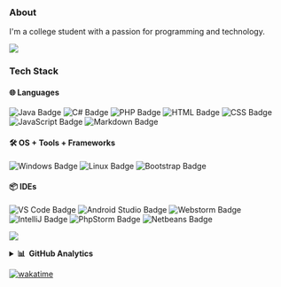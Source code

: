 ### About
I'm a college student with a passion for programming and technology.

<a href="https://www.youtube.com/watch?v=dQw4w9WgXcQ"><img src="https://user-images.githubusercontent.com/73097560/115834477-dbab4500-a447-11eb-908a-139a6edaec5c.gif"></a>

### Tech Stack
#### 🌐 Languages <br />
![Java Badge](https://img.shields.io/badge/Java-000?logo=intellij-idea&style=for-the-badge&color=903524)
![C# Badge](https://img.shields.io/badge/C%20Sharp-000?logo=CSharp&style=for-the-badge&color=360092&)
![PHP Badge](https://img.shields.io/badge/PHP-000?logo=PHP&style=for-the-badge&color=5e79ba&logoColor=ffffff)
![HTML Badge](https://img.shields.io/badge/HTML-000?logo=HTML5&style=for-the-badge&color=e34d28&logoColor=ffffff)
![CSS Badge](https://img.shields.io/badge/CSS-000?logo=css3&style=for-the-badge&color=006eba&logoColor=ffffff)
![JavaScript Badge](https://img.shields.io/badge/JavaScript-000?logo=JavaScript&style=for-the-badge&color=ad9404&logoColor=ffffff)
![Markdown Badge](https://img.shields.io/badge/Markdown-000?logo=markdown&style=for-the-badge&color=0da0e5&logoColor=ffffff)

#### 🛠️  OS + Tools + Frameworks <br />
![Windows Badge](https://img.shields.io/badge/Windows-000?logo=windows&style=for-the-badge&color=29b5ff&logoColor=ffffff)
![Linux Badge](https://img.shields.io/badge/-Linux-black?logo=linux&style=for-the-badge&color=2496ed&logoColor=ffffff)
![Bootstrap Badge](https://img.shields.io/badge/Bootstrap-000?logo=bootstrap&style=for-the-badge&color=662db9&logoColor=ffffff)

#### 📦 IDEs <br />
![VS Code Badge](https://img.shields.io/badge/VS%20Code-000?logo=visualstudio&style=for-the-badge&color=209de0&logoColor=ffffff)
![Android Studio Badge](https://img.shields.io/badge/Android%20Studio-000?logo=androidstudio&style=for-the-badge&color=3cdc7c&logoColor=ffffff)
![Webstorm Badge](https://img.shields.io/badge/WebStorm-000?logo=webstorm&style=for-the-badge&color=0599bf&logoColor=ffffff)
![IntelliJ Badge](https://img.shields.io/badge/-IntelliJ-007ACC?logo=intellij-idea&style=for-the-badge&color=ff325d&logoColor=ffffff)
![PhpStorm Badge](https://img.shields.io/badge/-PhpStorm-007ACC?logo=phpstorm&style=for-the-badge&color=56069b&logoColor=ffffff)
![Netbeans Badge](https://img.shields.io/badge/-Netbeans-007ACC?logo=apache-netbeans-ide&style=for-the-badge&color=a1c535&logoColor=ffffff)

<a href="https://www.youtube.com/watch?v=dQw4w9WgXcQ"><img src="https://user-images.githubusercontent.com/73097560/115834477-dbab4500-a447-11eb-908a-139a6edaec5c.gif"></a>

<details>
<summary><b>📊 &nbsp;GitHub Analytics</b></summary>
<p>
  <a href="https://github.com/WolfenXVII">
    <img src="https://github-readme-stats.vercel.app/api?username=WolfenXVII&show_icons=true&theme=dark&layout=compact"/>
    <br>
    <img src="https://github-readme-stats.vercel.app/api/wakatime?username=Wolfen&theme=dark&layout=compact"/>
  </a>
</p>
</details>

[![wakatime](https://wakatime.com/badge/user/6a85fdc2-c024-4238-b51f-e0ee50b69ddb.svg)](https://wakatime.com/@6a85fdc2-c024-4238-b51f-e0ee50b69ddb)
